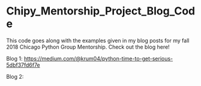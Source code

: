 # Chipy_Mentorship_Project_Blog_Code
This code goes along with the examples given in my blog posts for my fall 2018 Chicago Python Group Mentorship.
Check out the blog here!

Blog 1: https://medium.com/@krum04/python-time-to-get-serious-5dbf37fd6f7e

Blog 2:
